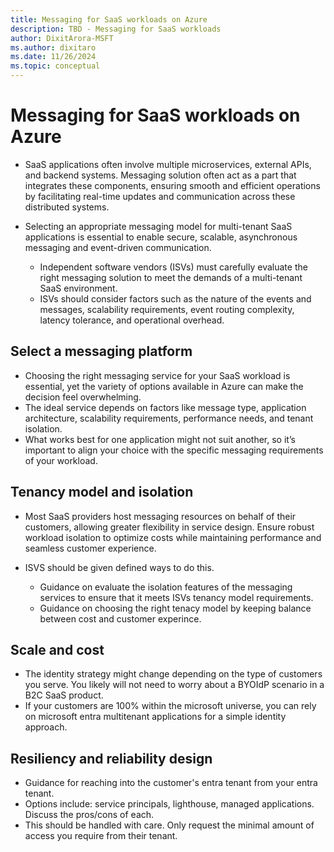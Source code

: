 ```yaml
---
title: Messaging for SaaS workloads on Azure
description: TBD - Messaging for SaaS workloads
author: DixitArora-MSFT
ms.author: dixitaro
ms.date: 11/26/2024
ms.topic: conceptual
---
```


# Messaging for SaaS workloads on Azure

- SaaS applications often involve multiple microservices, external APIs, and backend systems. Messaging solution often act as a part that integrates these components, ensuring smooth and efficient operations by facilitating real-time updates and communication across these distributed systems. 

- Selecting an appropriate messaging model for multi-tenant SaaS applications is essential to enable secure, scalable, asynchronous messaging and event-driven communication. 
    - Independent software vendors (ISVs) must carefully evaluate the right messaging solution to meet the demands of a multi-tenant SaaS environment. 
    - ISVs should consider factors such as the nature of the events and messages, scalability requirements, event routing complexity, latency tolerance, and operational overhead.

## Select a messaging platform

- Choosing the right messaging service for your SaaS workload is essential, yet the variety of options available in Azure can make the decision feel overwhelming.
- The ideal service depends on factors like message type, application architecture, scalability requirements, performance needs, and tenant isolation. 
- What works best for one application might not suit another, so it’s important to align your choice with the specific messaging requirements of your workload. 

## Tenancy model and isolation

- Most SaaS providers host messaging resources on behalf of their customers, allowing greater flexibility in service design. Ensure robust workload isolation to optimize costs while maintaining performance and seamless customer experience.
   
- ISVS should be given defined ways to do this. 
    - Guidance on evaluate the isolation features of the messaging services to ensure that it meets ISVs tenancy model requirements.
    - Guidance on choosing the right tenacy model by keeping balance between cost and customer experince.

## Scale and cost 

- The identity strategy might change depending on the type of customers you serve. You likely will not need to worry about a BYOIdP scenario in a B2C SaaS product.
- If your customers are 100% within the microsoft universe, you can rely on microsoft entra multitenant applications for a simple identity approach. 

## Resiliency and reliability design

- Guidance for reaching into the customer's entra tenant from your entra tenant. 
- Options include: service principals, lighthouse, managed applications. Discuss the pros/cons of each. 
- This should be handled with care. Only request the minimal amount of access you require from their tenant. 
